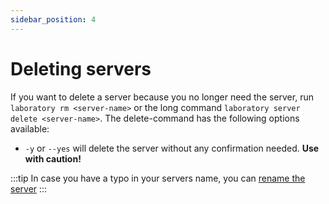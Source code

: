 ```yaml
---
sidebar_position: 4
---
```


# Deleting servers

If you want to delete a server because you no longer need the server, run `laboratory rm <server-name>` or the long command `laboratory server delete <server-name>`.
The delete-command has the following options available:

- `-y` or `--yes` will delete the server without any confirmation needed. **Use with caution!**

:::tip
In case you have a typo in your servers name, you can [rename the server](/docs/configuring-servers/edit-laboratory-server) 
:::